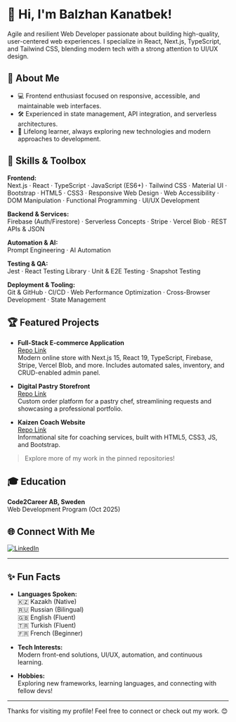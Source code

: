 # 👋 Hi, I'm Balzhan Kanatbek!

Agile and resilient Web Developer passionate about building high-quality, user-centered web experiences. I specialize in React, Next.js, TypeScript, and Tailwind CSS, blending modern tech with a strong attention to UI/UX design.

## 🚀 About Me
- 💻 Frontend enthusiast focused on responsive, accessible, and maintainable web interfaces.
- 🛠️ Experienced in state management, API integration, and serverless architectures.
- 🌱 Lifelong learner, always exploring new technologies and modern approaches to development.

## 🧰 Skills & Toolbox

**Frontend:**  
Next.js · React · TypeScript · JavaScript (ES6+) · Tailwind CSS · Material UI · Bootstrap · HTML5 · CSS3 · Responsive Web Design · Web Accessibility · DOM Manipulation · Functional Programming · UI/UX Development

**Backend & Services:**  
Firebase (Auth/Firestore) · Serverless Concepts · Stripe · Vercel Blob · REST APIs & JSON

**Automation & AI:**  
Prompt Engineering · AI Automation

**Testing & QA:**  
Jest · React Testing Library · Unit & E2E Testing · Snapshot Testing

**Deployment & Tooling:**  
Git & GitHub · CI/CD · Web Performance Optimization · Cross-Browser Development · State Management

## 🏆 Featured Projects

- **Full-Stack E-commerce Application**  
  [Repo Link](#)  
  Modern online store with Next.js 15, React 19, TypeScript, Firebase, Stripe, Vercel Blob, and more. Includes automated sales, inventory, and CRUD-enabled admin panel.

- **Digital Pastry Storefront**  
  [Repo Link](#)  
  Custom order platform for a pastry chef, streamlining requests and showcasing a professional portfolio.

- **Kaizen Coach Website**  
  [Repo Link](#)  
  Informational site for coaching services, built with HTML5, CSS3, JS, and Bootstrap.

> Explore more of my work in the pinned repositories!

## 🎓 Education

**Code2Career AB, Sweden**  
Web Development Program (Oct 2025)

## 🌐 Connect With Me

[![LinkedIn](https://img.shields.io/badge/LinkedIn-blue?logo=linkedin)](https://www.linkedin.com/in/balzhan-kanatbek)

---

## ✨ Fun Facts

- **Languages Spoken:**  
  🇰🇿 Kazakh (Native)  
  🇷🇺 Russian (Bilingual)  
  🇬🇧 English (Fluent)  
  🇹🇷 Turkish (Fluent)  
  🇫🇷 French (Beginner)

- **Tech Interests:**  
  Modern front-end solutions, UI/UX, automation, and continuous learning.

- **Hobbies:**  
  Exploring new frameworks, learning languages, and connecting with fellow devs!

---

Thanks for visiting my profile! Feel free to connect or check out my work. 😊
